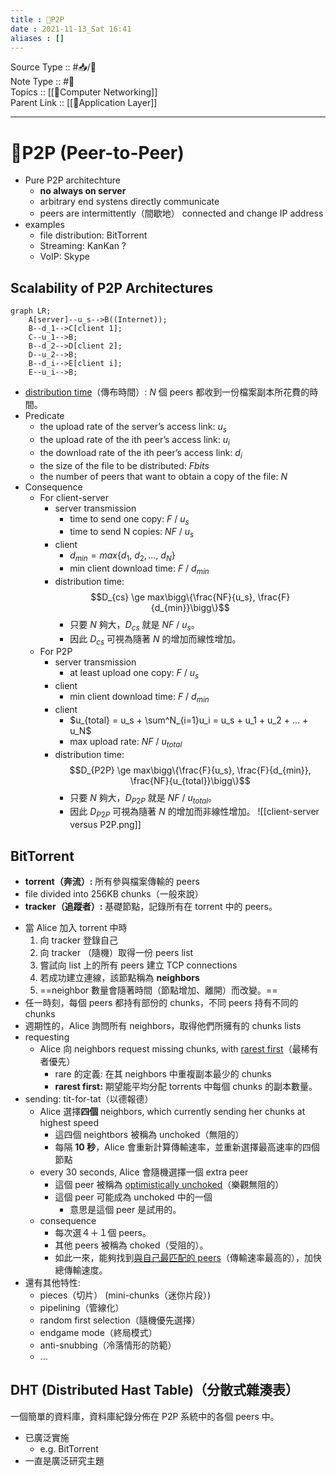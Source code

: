 ```yaml
---
title : 📶P2P
date : 2021-11-13_Sat 16:41
aliases : []
---
```

Source Type :: #📥/📄 <br>
Note Type :: #📝 <br>
Topics :: [[📶Computer Networking]]<br>
Parent Link :: [[📶Application Layer]]<br>

---
# 📶P2P (Peer-to-Peer)
+ Pure P2P architechture
	+ **no always on server**
	+ arbitrary end systens directly communicate
	+ peers are intermittently（間歇地） connected and change IP address
+ examples
	+ file distribution: BitTorrent
	+ Streaming: KanKan ?
	+ VoIP: Skype

## Scalability of P2P Architectures
```mermaid
graph LR;
	A[server]--u_s-->B((Internet));
	B--d_1-->C[client 1];
	C--u_1-->B;
	B--d_2-->D[client 2];
	D--u_2-->B;
	B--d_i-->E[client i];
	E--u_i-->B;
```
+ <u>distribution time</u>（傳布時間）: $N$ 個 peers 都收到一份檔案副本所花費的時間。
+ Predicate
	+ the upload rate of the server’s access link: $u_s$
	+ the upload rate of the ith peer’s access link: $u_i$
	+ the download rate of the ith peer’s access link: $d_i$
	+ the size of the file to be distributed: $F bits$
	+ the number of peers that want to obtain a copy of the file: $N$
+ Consequence
	+ For client-server
		+ server transmission
			+ time to send one copy: $F\ /\ u_s$
			+ time to send N copies: $NF\ /\ u_s$
		+ client
			+ $d_{min} = max\{d_1,\ d_2,...,\ d_N\}$
			+ min client download time: $F\ /\ d_{min}$
		+ distribution time: $$D_{cs} \ge max\bigg\{\frac{NF}{u_s}, \frac{F}{d_{min}}\bigg\}$$
			+ 只要 $N$ 夠大，$D_{cs}$ 就是 $NF\ /\ u_s$。
			+ 因此 $D_{cs}$ 可視為隨著 $N$ 的增加而線性增加。
	+ For P2P
		+ server transmission
			+ at least upload one copy: $F\ /\ u_s$
		+ client
			+ min client download time: $F\ /\ d_{min}$
		+ client
			+ $u_{total} = u_s + \sum^N_{i=1}u_i = u_s + u_1 + u_2 + ... + u_N$
			+ max upload rate: $NF\ /\ u_{total}$
		+ distribution time: $$D_{P2P} \ge max\bigg\{\frac{F}{u_s}, \frac{F}{d_{min}}, \frac{NF}{u_{total}}\bigg\}$$
			+ 只要 $N$ 夠大，$D_{P2P}$ 就是 $NF\ /\ u_{total}$。
			+ 因此 $D_{P2P}$ 可視為隨著 $N$ 的增加而非線性增加。
![[client-server versus P2P.png]]

## BitTorrent
+ **torrent（奔流）:** 所有參與檔案傳輸的 peers
+ file divided into 256KB chunks（一般來說）
+ **tracker（追蹤者）:** 基礎節點，記錄所有在 torrent 中的 peers。

- 當 Alice 加入 torrent 中時
	1. 向 tracker 登錄自己
	2. 向 tracker （隨機）取得一份 peers list
	3. 嘗試向 list 上的所有 peers 建立 TCP connections
	4. 若成功建立連線，該節點稱為 **neighbors**
	5. ==neighbor 數量會隨著時間（節點增加、離開）而改變。==
- 任一時刻，每個 peers 都持有部份的 chunks，不同 peers 持有不同的 chunks
- 週期性的，Alice 詢問所有 neighbors，取得他們所擁有的 chunks lists
- requesting
	- Alice 向 neighbors request missing chunks, with <u>rarest first</u>（最稀有者優先）
		- rare 的定義: 在其 neighbors 中重複副本最少的 chunks
		- **rarest first:** 期望能平均分配 torrents 中每個 chunks 的副本數量。
- sending: tit-for-tat（以德報德）
	- Alice 選擇**四個** neighbors, which currently sending her chunks at highest speed
		- 這四個 neightbors 被稱為 unchoked（無阻的）
		- 每隔 **10 秒**，Alice 會重新計算傳輸速率，並重新選擇最高速率的四個節點
	- every 30 seconds, Alice 會隨機選擇一個 extra peer
		- 這個 peer 被稱為 <u>optimistically unchoked</u>（樂觀無阻的）
		- 這個 peer 可能成為 unchoked 中的一個
			- 意思是這個 peer 是試用的。
	- consequence
		- 每次選４＋１個 peers。
		- 其他 peers 被稱為 choked（受阻的）。
		- 如此一來，能夠找到<u>與自己最匹配的 peers</u>（傳輸速率最高的），加快總傳輸速度。
- 還有其他特性:
	- pieces（切片） (mini-chunks（迷你片段）)
	- pipelining（管線化）
	- random first selection（隨機優先選擇）
	- endgame mode（終局模式）
	- anti-snubbing（冷落情形的防範）
	- ...

## DHT (Distributed Hast Table)（分散式雜湊表）
一個簡單的資料庫，資料庫紀錄分佈在 P2P 系統中的各個 peers 中。
+ 已廣泛實施
	+ e.g. BitTorrent
+ 一直是廣泛研究主題